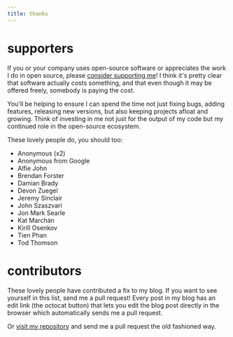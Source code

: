 ```yaml
---
title: thanks
---
```


# supporters

If you or your company uses open-source software or appreciates the work I do in open source, please [consider supporting me](/support)! I think it's pretty clear that software actually costs something, and that even though it may be offered freely, somebody is paying the cost. 

You'll be helping to ensure I can spend the time not just fixing bugs, adding features, releasing new versions, but also keeping projects afloat and growing. Think of investing in me not just for the output of my code but my continued role in the open-source ecosystem.

These lovely people do, you should too:

- Anonymous (x2)
- Anonymous from Google 
- Alfie John
- Brendan Forster
- Damian Brady
- Devon Zuegel
- Jeremy Sinclair
- John Szaszvari
- Jon Mark Searle
- Kat Marchán
- Kirill Osenkov
- Tien Phan
- Tod Thomson


# contributors

These lovely people have contributed a fix to my blog. If you want to see yourself in this list, send me a pull request! Every post in my blog has an edit link (the octocat button) that lets you edit the blog post directly in the browser which automatically sends me a pull request.

Or [visit my repository](https://github.com/ghuntley/depot/tree/trunk/web/ghuntley.com) and send me a pull request the old fashioned way.

<div class="contributors"></div>

<script>
  $.when(
    $.ajax('https://api.github.com/repos/ghuntley/depot/contributors?per_page=250'),
    $.ajax('https://api.github.com/repos/reactiveui/website/contributors?per_page=250'))
  .then(function(websiteData, reactiveUIData) {
    var persons = {};
    var allData = websiteData[0].concat(reactiveUIData[0]);

    for(var i = 0; i < allData.length; i++) {
        persons[allData[i].login] = allData[i];
    }

    var sortedLogins = Object.keys(persons).sort();

    $(sortedLogins).each(function (index, login) {
      var person = persons[login];
      var src = person.avatar_url + '&s=48';
      var preload = '<link rel="preload" as="image" href="' + src + '">';
      $('.contributors')
        .append(preload);
    });

    $(sortedLogins).each(function (index, login) {
      var person = persons[login];
      var src = person.avatar_url + '&s=48';
      var img = '<img class="contributor" src=" + src';
      $('.contributors')
        .append('<a class="contributor-name" title="' + person.login + '" href="' + person.html_url + '">' + img + '</a>');
    });
  });
</script>

<style>
 
  #content img {
    width: 48px;
    margin: 5px 5px;
    display: inline-block;
  }
  .contributor {
    border-radius: 730px;
    margin: 10px 10px 0 0;
  }

  .contributor-name {
    border-bottom: none;
  }
</style>
